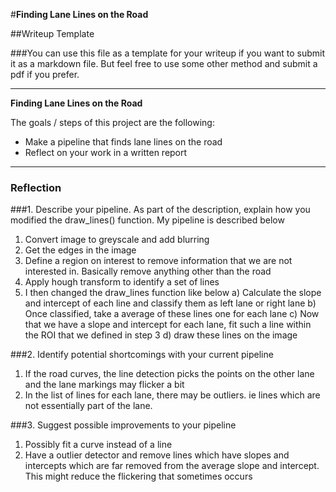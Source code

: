 #**Finding Lane Lines on the Road**

##Writeup Template

###You can use this file as a template for your writeup if you want to submit it as a markdown file. But feel free to use some other method and submit a pdf if you prefer.

---

**Finding Lane Lines on the Road**

The goals / steps of this project are the following:
* Make a pipeline that finds lane lines on the road
* Reflect on your work in a written report


[//]: # (Image References)

[image1]: ./examples/grayscale.jpg "Grayscale"

---

### Reflection

###1. Describe your pipeline. As part of the description, explain how you modified the draw_lines() function.
My pipeline is described below

1) Convert image to greyscale and add blurring
2) Get the edges in the image
3) Define a region on interest to remove information that we are not interested
in. Basically remove anything other than the road
4) Apply hough transform to identify a set of lines
5) I then changed the draw_lines function like below
   a) Calculate the slope and intercept of each line and classify them as left
   lane or right lane
   b) Once classified, take a average of these lines one for each lane
   c) Now that we have a slope and intercept for each lane, fit such a line
   within the ROI that we defined in step 3
   d) draw these lines on the image



###2. Identify potential shortcomings with your current pipeline
1) If the road curves, the line detection picks the points on the other lane
   and the lane markings may flicker a bit
2) In the list of lines for each lane, there may be outliers. ie lines which
   are not essentially part of the lane.

###3. Suggest possible improvements to your pipeline

1) Possibly fit a curve instead of a line
2) Have a outlier detector and remove lines which have slopes and intercepts which are
   far removed from the average slope and intercept. This might reduce the
   flickering that sometimes occurs
